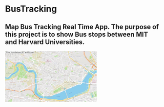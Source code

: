 # BusTracking
## Map Bus Tracking Real Time App. The purpose of this project is to show Bus stops between MIT and Harvard Universities. 
<img src= "https://raw.githubusercontent.com/MariaFeli/BusTracking/main/bus-tracking-app.jpg" width ='300'/>
